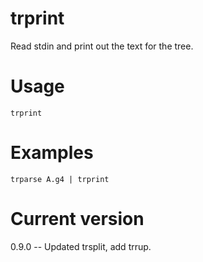 # trprint

Read stdin and print out the text for the tree.

# Usage

    trprint

# Examples

    trparse A.g4 | trprint

# Current version

0.9.0 -- Updated trsplit, add trrup.
